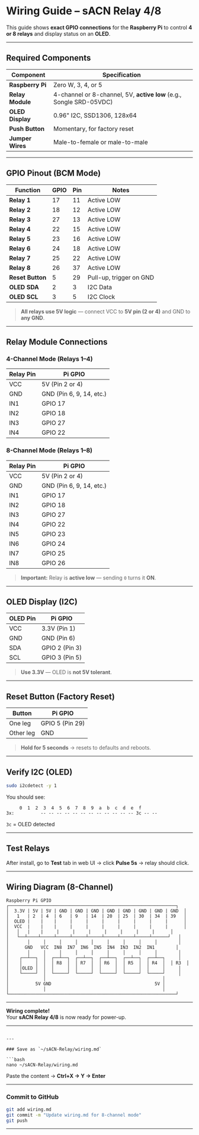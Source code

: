 
# Wiring Guide – sACN Relay 4/8

This guide shows **exact GPIO connections** for the **Raspberry Pi** to control **4 or 8 relays** and display status on an **OLED**.

---

## Required Components

| Component | Specification |
|--------|---------------|
| **Raspberry Pi** | Zero W, 3, 4, or 5 |
| **Relay Module** | 4-channel or 8-channel, 5V, **active low** (e.g., Songle SRD-05VDC) |
| **OLED Display** | 0.96" I2C, SSD1306, 128x64 |
| **Push Button** | Momentary, for factory reset |
| **Jumper Wires** | Male-to-female or male-to-male |

---

## GPIO Pinout (BCM Mode)

| Function | GPIO | Pin | Notes |
|--------|------|-----|-------|
| **Relay 1** | 17 | 11 | Active LOW |
| **Relay 2** | 18 | 12 | Active LOW |
| **Relay 3** | 27 | 13 | Active LOW |
| **Relay 4** | 22 | 15 | Active LOW |
| **Relay 5** | 23 | 16 | Active LOW |
| **Relay 6** | 24 | 18 | Active LOW |
| **Relay 7** | 25 | 22 | Active LOW |
| **Relay 8** | 26 | 37 | Active LOW |
| **Reset Button** | 5 | 29 | Pull-up, trigger on GND |
| **OLED SDA** | 2 | 3 | I2C Data |
| **OLED SCL** | 3 | 5 | I2C Clock |

> **All relays use 5V logic** — connect VCC to **5V pin (2 or 4)** and GND to **any GND**.

---

## Relay Module Connections

### 4-Channel Mode (Relays 1–4)

| Relay Pin | Pi GPIO |
|---------|--------|
| VCC     | 5V (Pin 2 or 4) |
| GND     | GND (Pin 6, 9, 14, etc.) |
| IN1     | GPIO 17 |
| IN2     | GPIO 18 |
| IN3     | GPIO 27 |
| IN4     | GPIO 22 |

### 8-Channel Mode (Relays 1–8)

| Relay Pin | Pi GPIO |
|---------|--------|
| VCC     | 5V (Pin 2 or 4) |
| GND     | GND (Pin 6, 9, 14, etc.) |
| IN1     | GPIO 17 |
| IN2     | GPIO 18 |
| IN3     | GPIO 27 |
| IN4     | GPIO 22 |
| IN5     | GPIO 23 |
| IN6     | GPIO 24 |
| IN7     | GPIO 25 |
| IN8     | GPIO 26 |

> **Important:** Relay is **active low** — sending `0` turns it **ON**.

---

## OLED Display (I2C)

| OLED Pin | Pi GPIO |
|--------|--------|
| VCC    | 3.3V (Pin 1) |
| GND    | GND (Pin 6) |
| SDA    | GPIO 2 (Pin 3) |
| SCL    | GPIO 3 (Pin 5) |

> **Use 3.3V** — OLED is **not 5V tolerant**.

---

## Reset Button (Factory Reset)

| Button | Pi GPIO |
|-------|--------|
| One leg | GPIO 5 (Pin 29) |
| Other leg | GND |

> **Hold for 5 seconds** → resets to defaults and reboots.

---

## Verify I2C (OLED)

```bash
sudo i2cdetect -y 1
```

You should see:
```
     0  1  2  3  4  5  6  7  8  9  a  b  c  d  e  f
3x:          -- -- -- -- -- -- -- -- -- -- -- -- 3c -- --
```

`3c` = OLED detected

---

## Test Relays

After install, go to **Test** tab in web UI → click **Pulse 5s** → relay should click.

---

## Wiring Diagram (8-Channel)

```
Raspberry Pi GPIO
┌───────────────────────────────────────────────────────────────┐
│  3.3V | 5V | 5V | GND | GND | GND | GND | GND | GND | GND | GND  │
│   1   | 2  | 4  | 6   | 9   | 14  | 20  | 25  | 30  | 34  | 39   │
│  OLED |    |    |     |     |     |     |     |     |     |      │
│  VCC  |    |    |     |     |     |     |     |     |     |      │
│   │   |    |     |     |     |     |     |     |     |      │
│   └──┴────┴─────┴─────┴─────┴─────┴─────┴─────┴─────┴──────┘   │
│       │     │     │     │     │     │     │     │     │        │
│      GND   VCC  IN8  IN7  IN6  IN5  IN4  IN3  IN2  IN1        │
│       │     │     │     │     │     │     │     │     │        │
│    ┌──┴──┐  │  ┌──┴──┐  ┌──┴──┐  ┌──┴──┐  ┌──┴──┐  ┌──┴──┐     │
│    │     │  │  │ R8  │  │ R7  │  │ R6  │  │ R5  │  │ R4  │  │ R3  │
│    │OLED │  │  │     │  │     │  │     │  │     │  │     │     │
│    └─────┘  │  └─────┘  └─────┘  └─────┘  └─────┘  └─────┘     │
│             │                                            │
│          5V GND                                       5V │
│             │                                            │
└───────────────────────────────────────────────────────────────┘
```

---

**Wiring complete!**  
Your **sACN Relay 4/8** is now ready for power-up.

---
```

---

### Save as `~/sACN-Relay/wiring.md`

```bash
nano ~/sACN-Relay/wiring.md
```

Paste the content → **Ctrl+X → Y → Enter**

---

### Commit to GitHub

```bash
git add wiring.md
git commit -m "Update wiring.md for 8-channel mode"
git push
```

---
